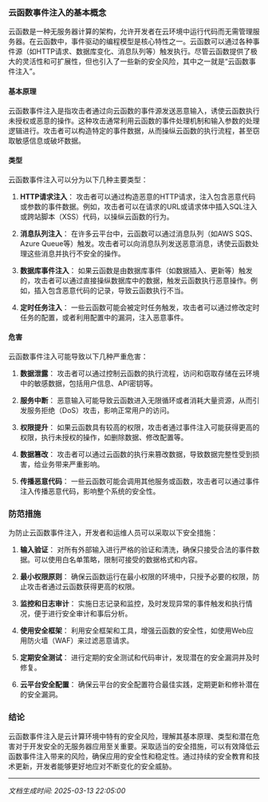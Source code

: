 ### 云函数事件注入的基本概念

云函数是一种无服务器计算的架构，允许开发者在云环境中运行代码而无需管理服务器。在云函数中，事件驱动的编程模型是核心特性之一。云函数可以通过各种事件源（如HTTP请求、数据库变化、消息队列等）触发执行。尽管云函数提供了极大的灵活性和可扩展性，但也引入了一些新的安全风险，其中之一就是“云函数事件注入”。

#### 基本原理

云函数事件注入是指攻击者通过向云函数的事件源发送恶意输入，诱使云函数执行未授权或恶意的操作。这种攻击通常利用云函数的事件处理机制和输入参数的处理逻辑进行。攻击者可以构造特定的事件数据，从而操纵云函数的执行流程，甚至窃取敏感信息或破坏数据。

#### 类型

云函数事件注入可以分为以下几种主要类型：

1. **HTTP请求注入**：
   攻击者可以通过构造恶意的HTTP请求，注入包含恶意代码或参数的事件数据。例如，攻击者可以在请求的URL或请求体中插入SQL注入或跨站脚本（XSS）代码，以操纵云函数的行为。

2. **消息队列注入**：
   在许多云平台中，云函数可以通过消息队列（如AWS SQS、Azure Queue等）触发。攻击者可以向消息队列发送恶意消息，诱使云函数处理这些消息并执行不安全的操作。

3. **数据库事件注入**：
   如果云函数是由数据库事件（如数据插入、更新等）触发的，攻击者可以通过直接操纵数据库中的数据，触发云函数执行恶意操作。例如，插入包含恶意代码的记录，导致云函数执行不当。

4. **定时任务注入**：
   一些云函数可能会被定时任务触发，攻击者可以通过修改定时任务的配置，或者利用配置中的漏洞，注入恶意事件。

#### 危害

云函数事件注入可能导致以下几种严重危害：

1. **数据泄露**：
   攻击者可以通过控制云函数的执行流程，访问和窃取存储在云环境中的敏感数据，包括用户信息、API密钥等。

2. **服务中断**：
   恶意输入可能导致云函数进入无限循环或者消耗大量资源，从而引发服务拒绝（DoS）攻击，影响正常用户的访问。

3. **权限提升**：
   如果云函数具有较高的权限，攻击者通过事件注入可能获得更高的权限，执行未授权的操作，如删除数据、修改配置等。

4. **数据篡改**：
   攻击者可以通过云函数的执行来篡改数据，导致数据完整性受到损害，给业务带来严重影响。

5. **传播恶意代码**：
   一些云函数可能会调用其他服务或函数，攻击者可以通过事件注入传播恶意代码，影响整个系统的安全性。

### 防范措施

为防止云函数事件注入，开发者和运维人员可以采取以下安全措施：

1. **输入验证**：
   对所有外部输入进行严格的验证和清洗，确保只接受合法的事件数据。可以使用白名单策略，限制可接受的数据格式和内容。

2. **最小权限原则**：
   确保云函数运行在最小权限的环境中，只授予必要的权限，防止攻击者通过云函数获得更高的权限。

3. **监控和日志审计**：
   实施日志记录和监控，及时发现异常的事件触发和执行情况，便于进行安全审计和事后分析。

4. **使用安全框架**：
   利用安全框架和工具，增强云函数的安全性，如使用Web应用防火墙（WAF）来过滤恶意请求。

5. **定期安全测试**：
   进行定期的安全测试和代码审计，发现潜在的安全漏洞并及时修复。

6. **云平台安全配置**：
   确保云平台的安全配置符合最佳实践，定期更新和修补潜在的安全漏洞。

### 结论

云函数事件注入是云计算环境中特有的安全风险，理解其基本原理、类型和潜在危害对于开发安全的无服务器应用至关重要。采取适当的安全措施，可以有效降低云函数事件注入带来的风险，确保应用的安全性和稳定性。通过持续的安全教育和技术更新，开发者能够更好地应对不断变化的安全威胁。

---

*文档生成时间: 2025-03-13 22:05:00*











